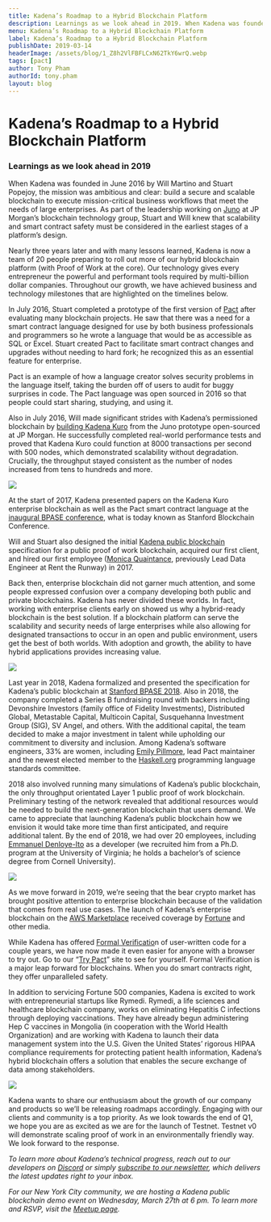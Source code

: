 ```yaml
---
title: Kadena’s Roadmap to a Hybrid Blockchain Platform
description: Learnings as we look ahead in 2019. When Kadena was founded in June 2016 by Will Martino and Stuart Popejoy, the mission was ambitious and clear build a secure and scalable blockchain to execute mission-critical business workflows that meet the needs of large enterprises. As part of the leadership working on Juno at JP Morgan’s blockchain technology group, Stuart and Will knew that scalability and smart contract safety must be considered in the earliest stages of a platform’s design.
menu: Kadena’s Roadmap to a Hybrid Blockchain Platform
label: Kadena’s Roadmap to a Hybrid Blockchain Platform
publishDate: 2019-03-14
headerImage: /assets/blog/1_Z8h2VlFBFLCxN62TkY6wrQ.webp
tags: [pact]
author: Tony Pham
authorId: tony.pham
layout: blog
---
```


# Kadena’s Roadmap to a Hybrid Blockchain Platform

### Learnings as we look ahead in 2019

When Kadena was founded in June 2016 by Will Martino and Stuart Popejoy, the mission was ambitious and clear: build a secure and scalable blockchain to execute mission-critical business workflows that meet the needs of large enterprises. As part of the leadership working on [Juno](https://www.coindesk.com/jpmorgan-juno-hyperledger-blockchain) at JP Morgan’s blockchain technology group, Stuart and Will knew that scalability and smart contract safety must be considered in the earliest stages of a platform’s design.

Nearly three years later and with many lessons learned, Kadena is now a team of 20 people preparing to roll out more of our hybrid blockchain platform (with Proof of Work at the core). Our technology gives every entrepreneur the powerful and performant tools required by multi-billion dollar companies. Throughout our growth, we have achieved business and technology milestones that are highlighted on the timelines below.

In July 2016, Stuart completed a prototype of the first version of [Pact](/blogchain/2019/safer-smarter-contracts-with-pact-2019-02-20) after evaluating many blockchain projects. He saw that there was a need for a smart contract language designed for use by both business professionals and programmers so he wrote a language that would be as accessible as SQL or Excel. Stuart created Pact to facilitate smart contract changes and upgrades without needing to hard fork; he recognized this as an essential feature for enterprise.

Pact is an example of how a language creator solves security problems in the language itself, taking the burden off of users to audit for buggy surprises in code. The Pact language was open sourced in 2016 so that people could start sharing, studying, and using it.

Also in July 2016, Will made significant strides with Kadena’s permissioned blockchain by [building Kadena Kuro](/blogchain/2019/scalablebft-kadenas-private-blockchain-101-2019-03-09) from the Juno prototype open-sourced at JP Morgan. He successfully completed real-world performance tests and proved that Kadena Kuro could function at 8000 transactions per second with 500 nodes, which demonstrated scalability without degradation. Crucially, the throughput stayed consistent as the number of nodes increased from tens to hundreds and more.

![](/assets/blog/1_qKLvjjC2cFlP7aPHw0tfmA.webp)

At the start of 2017, Kadena presented papers on the Kadena Kuro enterprise blockchain as well as the Pact smart contract language at the [inaugural BPASE conference](https://cyber.stanford.edu/blockchainconf), what is today known as Stanford Blockchain Conference.

Will and Stuart also designed the initial [Kadena public blockchain](/blogchain/2019/all-about-chainweb-101-and-faqs-2019-02-01) specification for a public proof of work blockchain, acquired our first client, and hired our first employee ([Monica Quaintance](https://www.linkedin.com/in/monica-quaintance), previously Lead Data Engineer at Rent the Runway) in 2017.

Back then, enterprise blockchain did not garner much attention, and some people expressed confusion over a company developing both public and private blockchains. Kadena has never divided these worlds. In fact, working with enterprise clients early on showed us why a hybrid-ready blockchain is the best solution. If a blockchain platform can serve the scalability and security needs of large enterprises while also allowing for designated transactions to occur in an open and public environment, users get the best of both worlds. With adoption and growth, the ability to have hybrid applications provides increasing value.

![](/assets/blog/0_qSQFV1H51--Ew4Vv.png)

Last year in 2018, Kadena formalized and presented the specification for Kadena’s public blockchain at [Stanford BPASE 2018](https://cyber.stanford.edu/bpase18). Also in 2018, the company completed a Series B fundraising round with backers including Devonshire Investors (family office of Fidelity Investments), Distributed Global, Metastable Capital, Multicoin Capital, Susquehanna Investment Group (SIG), SV Angel, and others. With the additional capital, the team decided to make a major investment in talent while upholding our commitment to diversity and inclusion. Among Kadena’s software engineers, 33% are women, including [Emily Pillmore](https://www.linkedin.com/in/emily-pillmore-453630ab), lead Pact maintainer and the newest elected member to the [Haskell.org](https://www.haskell.org) programming language standards committee.

2018 also involved running many simulations of Kadena’s public blockchain, the only throughput orientated Layer 1 public proof of work blockchain. Preliminary testing of the network revealed that additional resources would be needed to build the next-generation blockchain that users demand. We came to appreciate that launching Kadena’s public blockchain how we envision it would take more time than first anticipated, and require additional talent. By the end of 2018, we had over 20 employees, including [Emmanuel Denloye-Ito](https://www.linkedin.com/in/emmanueldenloye) as a developer (we recruited him from a Ph.D. program at the University of Virginia; he holds a bachelor’s of science degree from Cornell University).

![](/assets/blog/0_vEoHNyLBqo6ewSGU.png)

As we move forward in 2019, we’re seeing that the bear crypto market has brought positive attention to enterprise blockchain because of the validation that comes from real use cases. The launch of Kadena’s enterprise blockchain on the [AWS Marketplace](https://aws.amazon.com/marketplace/pp/B07MKMKP4F?qid=1547578126310/awssr=0-1/awsref_=srh_res_product_title) received coverage by [Fortune](http://fortune.com/2019/01/23/blockchain-aws-kadena) and other media.

While Kadena has offered [Formal Verificatio](/blogchain/2018/pact-formal-verification-for-blockchain-smart-contracts-done-right-2018-05-11)n of user-written code for a couple years, we have now made it even easier for anyone with a browser to try out. Go to our “[Try Pact](https://pact.kadena.io/example/Verification)” site to see for yourself. Formal Verification is a major leap forward for blockchains. When you do smart contracts right, they offer unparalleled safety.

In addition to servicing Fortune 500 companies, Kadena is excited to work with entrepreneurial startups like Rymedi. Rymedi, a life sciences and healthcare blockchain company, works on eliminating Hepatitis C infections through deploying vaccinations. They have already begun administering Hep C vaccines in Mongolia (in cooperation with the World Health Organization) and are working with Kadena to launch their data management system into the U.S. Given the United States’ rigorous HIPAA compliance requirements for protecting patient health information, Kadena’s hybrid blockchain offers a solution that enables the secure exchange of data among stakeholders.

![](/assets/blog/1_AmuY2Msdda4xcZs5di35Qg.webp)

Kadena wants to share our enthusiasm about the growth of our company and products so we’ll be releasing roadmaps accordingly. Engaging with our clients and community is a top priority. As we look towards the end of Q1, we hope you are as excited as we are for the launch of Testnet. Testnet v0 will demonstrate scaling proof of work in an environmentally friendly way. We look forward to the response.

_To learn more about Kadena’s technical progress, reach out to our developers on [Discord](https://discordapp.com/invite/bsUcWmX) or simply [subscribe to our newsletter](http://eepurl.com/dk-Sbz), which delivers the latest updates right to your inbox._

_For our New York City community, we are hosting a Kadena public blockchain demo event on Wednesday, March 27th at 6 pm. To learn more and RSVP, visit the [Meetup page](https://www.meetup.com/kadena/events/259509800)._
